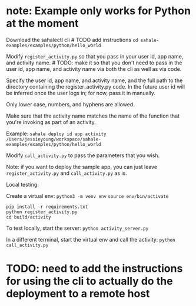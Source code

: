 # note: Example only works for Python at the moment

Download the sahalectl cli # TODO add instructions
`cd sahale-examples/examples/python/hello_world`

Modify `register_activity.py` so that you pass in your user id, app name, and activity name. # TODO: make it so that you don't need to pass in the user id, app name, and activity name via both the cli as well as via code.

Specify the user id, app name, and activity name, and the full path to the directory containing the register_activity.py code. In the future user id will be inferred once the user logs in; for now, pass it in manually.

Only lower case, numbers, and hyphens are allowed. 

Make sure that the activity name matches the name of the function that you're invoking as part of an activity.

Example:
`sahale deploy id app activity /Users/jessieyoung/workspace/sahale-examples/examples/python/hello_world`

Modify `call_activity.py` to pass the parameters that you wish.

Note: if you want to deploy the sample app, you can just leave `register_activity.py` and `call_activity.py` as is.

Local testing:

Create a virtual env:
`python3 -m venv env` 
`source env/bin/activate`

```
pip install -r requirements.txt
python register_activity.py
cd build/activity
```

To test locally, start the server:
`python activity_server.py`

In a different terminal, start the virtual env and call the activity:
`python call_activity.py`

# TODO: need to add the instructions for using the cli to actually do the deployment to a remote host

